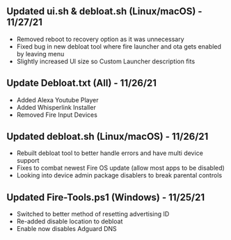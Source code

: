 ## Updated ui.sh & debloat.sh (Linux/macOS) - 11/27/21
- Removed reboot to recovery option as it was unnecessary
- Fixed bug in new debloat tool where fire launcher and ota gets enabled by leaving menu
- Slightly increased UI size so Custom Launcher description fits

## Update Debloat.txt (All) - 11/26/21
- Added Alexa Youtube Player
- Added Whisperlink Installer
- Removed Fire Input Devices

## Updated debloat.sh (Linux/macOS) - 11/26/21
- Rebuilt debloat tool to better handle errors and have multi device support
- Fixes to combat newest Fire OS update (allow most apps to be disabled)
- Looking into device admin package disablers to break parental controls

## Updated Fire-Tools.ps1 (Windows) - 11/25/21
- Switched to better method of resetting advertising ID
- Re-added disable location to debloat
- Enable now disables Adguard DNS
